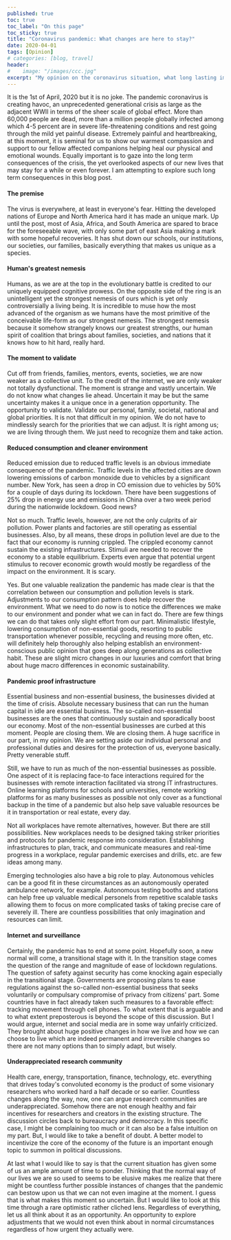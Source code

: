 ```yaml
---
published: true
toc: true
toc_label: "On this page"
toc_sticky: true
title: "Coronavirus pandemic: What changes are here to stay?"
date: 2020-04-01
tags: [Opinion]
# categories: [blog, travel]
header:
#    image: "/images/ccc.jpg"
excerpt: "My opinion on the coronavirus situation, what long lasting impacts it may have in our lives."
---
```



It is the 1st of April, 2020 but it is no joke. The pandemic coronavirus is creating havoc, an unprecedented generational crisis as large as the adjacent WWII in terms of the sheer scale of global effect. More than 60,000 people are dead, more than a million people globally infected among which 4-5 percent are in severe life-threatening conditions and rest going through the mild yet painful disease. Extremely painful and heartbreaking, at this moment, it is seminal for us to show our warmest compassion and support to our fellow affected companions helping heal our physical and emotional wounds. Equally important is to gaze into the long term consequences of the crisis, the yet overlooked aspects of our new lives that may stay for a while or even forever. I am attempting to explore such long term consequences in this blog post.

#### **The premise**

The virus is everywhere, at least in everyone's fear. Hitting the developed nations of Europe and North America hard it has made an unique mark. Up until the post, most of Asia, Africa, and South America are spared to brace for the foreseeable wave, with only some part of east Asia making a mark with some hopeful recoveries. It has shut down our schools, our institutions, our societies, our families, basically everything that makes us unique as a species. 

#### **Human's greatest nemesis**

Humans, as we are at the top in the evolutionary battle is credited to our uniquely equipped cognitive prowess. On the opposite side of the ring is an unintelligent yet the strongest nemesis of ours which is yet only controversially a living being. It is incredible to muse how the most advanced of the organism as we humans have the most primitive of the conceivable life-form as our strongest nemesis. The strongest nemesis because it somehow strangely knows our greatest strengths, our human spirit of coalition that brings about families, societies, and nations that it knows how to hit hard, really hard.

#### **The moment to validate**

Cut off from friends, families, mentors, events, societies, we are now weaker as a collective unit. To the credit of the internet, we are only weaker not totally dysfunctional. The moment is strange and vastly uncertain. We do not know what changes lie ahead. Uncertain it may be but the same uncertainty makes it a unique once in a generation opportunity. The opportunity to validate. Validate our personal, family, societal, national and global priorities. It is not that difficult in my opinion. We do not have to mindlessly search for the priorities that we can adjust. It is right among us; we are living through them. We just need to recognize them and take action.

#### **Reduced consumption and cleaner environment**

Reduced emission due to reduced traffic levels is an obvious immediate consequence of the pandemic. Traffic levels in the affected cities are down lowering emissions of carbon monoxide due to vehicles by a significant number. New York, has seen a drop in CO emission due to vehicles by 50% for a couple of days during its lockdown. There have been suggestions of 25% drop in energy use and emissions in China over a two week period during the nationwide lockdown. Good news?

Not so much. Traffic levels, however, are not the only culprits of air pollution. Power plants and factories are still operating as essential businesses. Also, by all means, these drops in pollution level are due to the fact that our economy is running crippled. The crippled economy cannot sustain the existing infrastructures. Stimuli are needed to recover the economy to a stable equilibrium. Experts even argue that potential urgent stimulus to recover economic growth would mostly be regardless of the impact on the environment. It is scary. 

Yes. But one valuable realization the pandemic has made clear is that the correlation between our consumption and pollution levels is stark. Adjustments to our consumption pattern does help recover the environment. What we need to do now is to notice the differences we make to our environment and ponder what we can in fact do. There are few things we can do that takes only slight effort from our part. Minimalistic lifestyle, lowering consumption of non-essential goods, resorting to public transportation whenever possible, recycling and reusing more often, etc. will definitely help thoroughly also helping establish an environment-conscious public opinion that goes deep along generations as collective habit. These are slight micro changes in our luxuries and comfort that bring about huge macro differences in economic sustainability.

#### **Pandemic proof infrastructure**

Essential business and non-essential business, the businesses divided at the time of crisis. Absolute necessary business that can run the human capital in idle are essential business. The so-called non-essential businesses are the ones that continuously sustain and sporadically boost our economy. Most of the non-essential businesses are curbed at this moment. People are closing them. We are closing them. A huge sacrifice in our part, in my opinion. We are setting aside our individual personal and professional duties and desires for the protection of us, everyone basically. Pretty venerable stuff.

Still, we have to run as much of the non-essential businesses as possible. One aspect of it is replacing face-to face interactions required for the businesses with remote interaction facilitated via strong IT infrastructures. Online learning platforms for schools and universities, remote working platforms for as many businesses as possible not only cover as a functional backup in the time of a pandemic but also help save valuable resources be it in transportation or real estate, every day.

Not all workplaces have remote alternatives, however. But there are still possibilities. New workplaces needs to be designed taking striker priorities and protocols for pandemic response into consideration. Establishing infrastructures to plan, track, and communicate measures and real-time progress in a workplace, regular pandemic exercises and drills, etc. are few ideas among many.

Emerging technologies also have a big role to play. Autonomous vehicles can be a good fit in these circumstances as an autonomously operated ambulance network, for example. Autonomous testing booths and stations can help free up valuable medical personels from repetitive scalable tasks allowing them to focus on more complicated tasks of taking precise care of severely ill. There are countless possibilities that only imagination and resources can limit.

#### Internet **and surveillance**

Certainly, the pandemic has to end at some point. Hopefully soon, a new normal will come, a transitional stage with it. In the transition stage comes the question of the range and magnitude of ease of lockdown regulations. The question of safety against security has come knocking again especially in the transitional stage. Governments are proposing plans to ease regulations against the so-called non-essential business that seeks voluntarily or compulsary compromise of privacy from citizens' part. Some countries have in fact already taken such measures to a favorable effect: tracking movement through cell phones. To what extent that is arguable and to what extent preposterous is beyond the scope of this discussion. But I would argue, internet and social media are in some way unfairly criticized. They brought about huge positive changes in how we live and how we can choose to live which are indeed permanent and irreversible changes so there are not many options than to simply adapt, but wisely.

#### **Underappreciated research community**

Health care, energy, transportation, finance, technology, etc. everything that drives today's convoluted economy is the product of some visionary researchers who worked hard a half decade or so earlier. Countless changes along the way, now, one can argue research communities are underappreciated. Somehow there are not enough healthy and fair incentives for researchers and creators in the existing structure. The discussion circles back to bureaucracy and democracy. In this specific case, I might be complaining too much or it can also be a false intuition on my part. But, I would like to take a benefit of doubt. A better model to incentivize the core of the economy of the future is an important enough topic to summon in political discussions.

At last what I would like to say is that the current situation has given some of us an ample amount of time to ponder. Thinking that the normal way of our lives we are so used to seems to be elusive makes me realize that there might be countless further possible instances of changes that the pandemic can bestow upon us that we can not even imagine at the moment. I guess that is what makes this moment so uncertain. But I would like to look at this time through a rare optimistic rather cliched lens. Regardless of everything, let us all think about it as an opportunity. An opportunity to explore adjustments that we would not even think about in normal circumstances regardless of how urgent they actually were.

